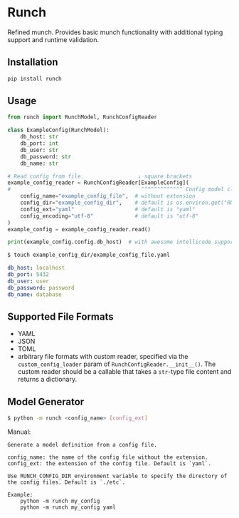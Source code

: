 # Runch

Refined munch. Provides basic munch functionality with additional typing support and runtime validation.

## Installation

```bash
pip install runch
```

## Usage

```python
from runch import RunchModel, RunchConfigReader

class ExampleConfig(RunchModel):
    db_host: str
    db_port: int
    db_user: str
    db_password: str
    db_name: str

# Read config from file.                 ↓ square brackets
example_config_reader = RunchConfigReader[ExampleConfig](
#                                         ^^^^^^^^^^^^^ Config model class name
    config_name="example_config_file",  # without extension
    config_dir="example_config_dir",    # default is os.environ.get("RUNCH_CONFIG_DIR", "./etc")
    config_ext="yaml"                   # default is "yaml"
    config_encoding="utf-8"             # default is "utf-8"
)
example_config = example_config_reader.read()

print(example_config.config.db_host)  # with awesome intellicode support & runtime validation!
```

```bash
$ touch example_config_dir/example_config_file.yaml
```

```yaml
db_host: localhost
db_port: 5432
db_user: user
db_password: password
db_name: database
```

## Supported File Formats

- YAML
- JSON
- TOML
- arbitrary file formats with custom reader, specified via the `custom_config_loader` param of `RunchConfigReader.__init__()`. The custom reader should be a callable that takes a `str`-type file content and returns a dictionary.

## Model Generator

```bash
$ python -m runch <config_name> [config_ext]
```

Manual:

```
Generate a model definition from a config file.

config_name: the name of the config file without the extension.
config_ext: the extension of the config file. Default is `yaml`.

Use RUNCH_CONFIG_DIR environment variable to specify the directory of the config files. Default is `./etc`.

Example:
    python -m runch my_config
    python -m runch my_config yaml
```
